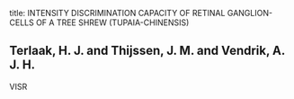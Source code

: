 title: INTENSITY DISCRIMINATION CAPACITY OF RETINAL GANGLION-CELLS OF A TREE SHREW (TUPAIA-CHINENSIS)

## Terlaak, H. J. and Thijssen, J. M. and Vendrik, A. J. H.
VISR

